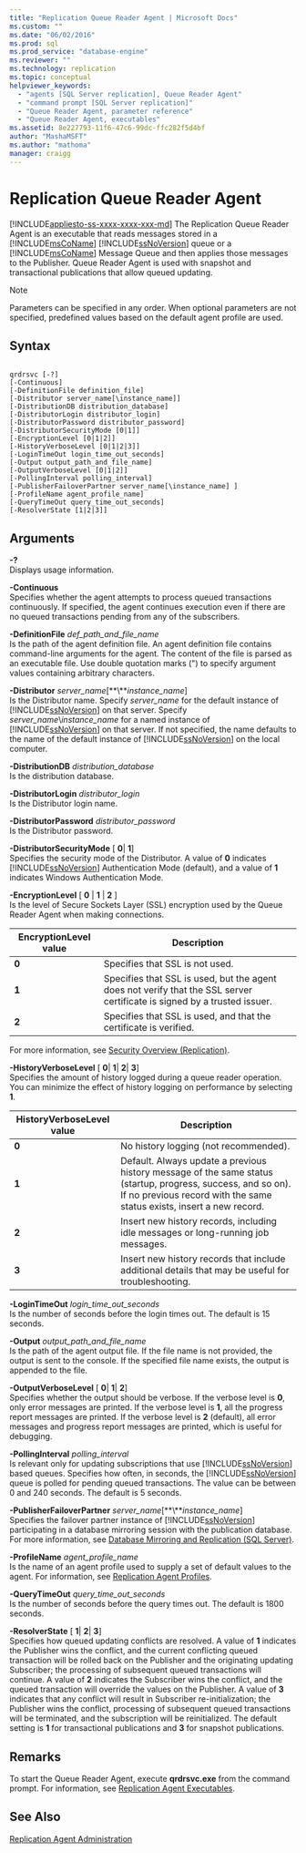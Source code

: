 ```yaml
---
title: "Replication Queue Reader Agent | Microsoft Docs"
ms.custom: ""
ms.date: "06/02/2016"
ms.prod: sql
ms.prod_service: "database-engine"
ms.reviewer: ""
ms.technology: replication
ms.topic: conceptual
helpviewer_keywords: 
  - "agents [SQL Server replication], Queue Reader Agent"
  - "command prompt [SQL Server replication]"
  - "Queue Reader Agent, parameter reference"
  - "Queue Reader Agent, executables"
ms.assetid: 8e227793-11f6-47c6-99dc-ffc282f5d4bf
author: "MashaMSFT"
ms.author: "mathoma"
manager: craigg
---
```

# Replication Queue Reader Agent
[!INCLUDE[appliesto-ss-xxxx-xxxx-xxx-md](../../../includes/appliesto-ss-xxxx-xxxx-xxx-md.md)]
  The Replication Queue Reader Agent is an executable that reads messages stored in a [!INCLUDE[msCoName](../../../includes/msconame-md.md)] [!INCLUDE[ssNoVersion](../../../includes/ssnoversion-md.md)] queue or a [!INCLUDE[msCoName](../../../includes/msconame-md.md)] Message Queue and then applies those messages to the Publisher. Queue Reader Agent is used with snapshot and transactional publications that allow queued updating.  
  
> [!NOTE]  
>  Parameters can be specified in any order. When optional parameters are not specified, predefined values based on the default agent profile are used.  
  
## Syntax  
  
```  
  
qrdrsvc [-?]  
[-Continuous]  
[-DefinitionFile definition_file]  
[-Distributor server_name[\instance_name]]  
[-DistributionDB distribution_database]  
[-DistributorLogin distributor_login]  
[-DistributorPassword distributor_password]  
[-DistributorSecurityMode [0|1]]  
[-EncryptionLevel [0|1|2]]  
[-HistoryVerboseLevel [0|1|2|3]]  
[-LoginTimeOut login_time_out_seconds]  
[-Output output_path_and_file_name]  
[-OutputVerboseLevel [0|1|2]]  
[-PollingInterval polling_interval]  
[-PublisherFailoverPartner server_name[\instance_name] ]  
[-ProfileName agent_profile_name]  
[-QueryTimeOut query_time_out_seconds]  
[-ResolverState [1|2|3]]  
```  
  
## Arguments  
 **-?**  
 Displays usage information.  
  
 **-Continuous**  
 Specifies whether the agent attempts to process queued transactions continuously. If specified, the agent continues execution even if there are no queued transactions pending from any of the subscribers.  
  
 **-DefinitionFile** *def_path_and_file_name*  
 Is the path of the agent definition file. An agent definition file contains command-line arguments for the agent. The content of the file is parsed as an executable file. Use double quotation marks (") to specify argument values containing arbitrary characters.  
  
 **-Distributor** *server_name*[**\\***instance_name*]  
 Is the Distributor name. Specify *server_name* for the default instance of [!INCLUDE[ssNoVersion](../../../includes/ssnoversion-md.md)] on that server. Specify *server_name*\\*instance_name* for a named instance of [!INCLUDE[ssNoVersion](../../../includes/ssnoversion-md.md)] on that server. If not specified, the name defaults to the name of the default instance of [!INCLUDE[ssNoVersion](../../../includes/ssnoversion-md.md)] on the local computer.  
  
 **-DistributionDB** *distribution_database*  
 Is the distribution database.  
  
 **-DistributorLogin** *distributor_login*  
 Is the Distributor login name.  
  
 **-DistributorPassword** *distributor_password*  
 Is the Distributor password.  
  
 **-DistributorSecurityMode** [ **0**| **1**]  
 Specifies the security mode of the Distributor. A value of **0** indicates [!INCLUDE[ssNoVersion](../../../includes/ssnoversion-md.md)] Authentication Mode (default), and a value of **1** indicates Windows Authentication Mode.  
  
 **-EncryptionLevel** [ **0** | **1** | **2** ]  
 Is the level of Secure Sockets Layer (SSL) encryption used by the Queue Reader Agent when making connections.  
  
|EncryptionLevel value|Description|  
|---------------------------|-----------------|  
|**0**|Specifies that SSL is not used.|  
|**1**|Specifies that SSL is used, but the agent does not verify that the SSL server certificate is signed by a trusted issuer.|  
|**2**|Specifies that SSL is used, and that the certificate is verified.|  
  
 For more information, see [Security Overview &#40;Replication&#41;](../../../relational-databases/replication/security/security-overview-replication.md).  
  
 **-HistoryVerboseLevel** [ **0**| **1**| **2**| **3**]  
 Specifies the amount of history logged during a queue reader operation. You can minimize the effect of history logging on performance by selecting **1**.  
  
|HistoryVerboseLevel value|Description|  
|-------------------------------|-----------------|  
|**0**|No history logging (not recommended).|  
|**1**|Default. Always update a previous history message of the same status (startup, progress, success, and so on). If no previous record with the same status exists, insert a new record.|  
|**2**|Insert new history records, including idle messages or long-running job messages.|  
|**3**|Insert new history records that include additional details that may be useful for troubleshooting.|  
  
 **-LoginTimeOut** *login_time_out_seconds*  
 Is the number of seconds before the login times out. The default is 15 seconds.  
  
 **-Output** *output_path_and_file_name*  
 Is the path of the agent output file. If the file name is not provided, the output is sent to the console. If the specified file name exists, the output is appended to the file.  
  
 **-OutputVerboseLevel** [ **0**| **1**| **2**]  
 Specifies whether the output should be verbose. If the verbose level is **0**, only error messages are printed. If the verbose level is **1**, all the progress report messages are printed. If the verbose level is **2** (default), all error messages and progress report messages are printed, which is useful for debugging.  
  
 **-PollingInterval** *polling_interval*  
 Is relevant only for updating subscriptions that use [!INCLUDE[ssNoVersion](../../../includes/ssnoversion-md.md)] based queues. Specifies how often, in seconds, the [!INCLUDE[ssNoVersion](../../../includes/ssnoversion-md.md)] queue is polled for pending queued transactions. The value can be between 0 and 240 seconds. The default is 5 seconds.  
  
 **-PublisherFailoverPartner** *server_name*[**\\***instance_name*]  
 Specifies the failover partner instance of [!INCLUDE[ssNoVersion](../../../includes/ssnoversion-md.md)] participating in a database mirroring session with the publication database. For more information, see [Database Mirroring and Replication &#40;SQL Server&#41;](../../../database-engine/database-mirroring/database-mirroring-and-replication-sql-server.md).  
  
 **-ProfileName** *agent_profile_name*  
 Is the name of an agent profile used to supply a set of default values to the agent. For information, see [Replication Agent Profiles](../../../relational-databases/replication/agents/replication-agent-profiles.md).  
  
 **-QueryTimeOut** *query_time_out_seconds*  
 Is the number of seconds before the query times out. The default is 1800 seconds.  
  
 **-ResolverState** [ **1**| **2**| **3**]  
 Specifies how queued updating conflicts are resolved. A value of **1** indicates the Publisher wins the conflict, and the current conflicting queued transaction will be rolled back on the Publisher and the originating updating Subscriber; the processing of subsequent queued transactions will continue. A value of **2** indicates the Subscriber wins the conflict, and the queued transaction will override the values on the Publisher. A value of **3** indicates that any conflict will result in Subscriber re-initialization; the Publisher wins the conflict, processing of subsequent queued transactions will be terminated, and the subscription will be reinitialized. The default setting is **1** for transactional publications and **3** for snapshot publications.  
  
## Remarks  
 To start the Queue Reader Agent, execute **qrdrsvc.exe** from the command prompt. For information, see [Replication Agent Executables](../../../relational-databases/replication/concepts/replication-agent-executables-concepts.md).  
  
## See Also  
 [Replication Agent Administration](../../../relational-databases/replication/agents/replication-agent-administration.md)  
  
  
